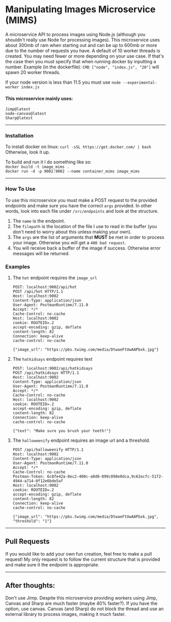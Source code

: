# Manipulating Images Microservice (MIMS)
A microservice API to process images using Node.js (although you shouldn't really use Node for processing images).
This microservice uses about 300mb of ram when starting out and can be up to 600mb or more due to the number of requests you have.
A default of 10 worker threads is created. You may need fewer or more depending on your use case. If that's the case then you must specify that when running
docker by inputting a number. Example (in the dockerfile): `CMD ["node", "index.js", "20"]` will spawn 20 worker threads.

If your node version is less than 11.5 you must use `node --experimental-worker index.js`

#### This microservice mainly uses:
`Jimp@latest` \
`node-canvas@latest` \
`Sharp@latest`

___

### Installation
To install docker on linux: `curl -sSL https://get.docker.com/ | bash`
Otherwise, look it up.

To build and run it I do something like so: \
`docker build -t image_mims .` \
`docker run -d -p 9002:9002 --name container_mims image_mims`

___

### How To Use
To use this microservice you must make a POST request to the provided endpoints and make sure you have
the correct `args` provided. In other words, look into each file under `/src/endpoints` and look at the structure.

1) The `name` is the endpoint.
2) The `filepath` is the location of the file I use to read in the buffer (you don't need to worry about this unless making your own).
3) The `args` are the list of arguments that **MUST** be met in order to process your image. Otherwise you will get a `400 bad request`.
4) You will receive back a buffer of the image if success. Otherwise error messages will be returned.

### Examples

1) The `hot` endpoint requires the `image_url`
    ```$xslt
    POST: localhost:9002/api/hot
    POST /api/hot HTTP/1.1
    Host: localhost:9002
    Content-Type: application/json
    User-Agent: PostmanRuntime/7.11.0
    Accept: */*
    Cache-Control: no-cache
    Host: localhost:9002
    cookie: ROUTEID=.2
    accept-encoding: gzip, deflate
    content-length: 82
    Connection: keep-alive
    cache-control: no-cache
    
    {"image_url": "https://pbs.twimg.com/media/DtwaeFtUwAAPbxk.jpg"}
    ```

2) The `hatkidsays` endpoint requires text
    ```$xslt
    POST: localhost:9002/api/hatkidsays
    POST /api/hatkidsays HTTP/1.1
    Host: localhost:9002
    Content-Type: application/json
    User-Agent: PostmanRuntime/7.11.0
    Accept: */*
    Cache-Control: no-cache
    Host: localhost:9002
    cookie: ROUTEID=.2
    accept-encoding: gzip, deflate
    content-length: 82
    Connection: keep-alive
    cache-control: no-cache
    
    {"text": "Make sure you brush your teeth!"}
    ```
3) The `halloweenify` endpoint requires an image url and a threshold.

    ```$xslt
    POST /api/halloweenify HTTP/1.1
    Host: localhost:9002
    Content-Type: application/json
    User-Agent: PostmanRuntime/7.11.0
    Accept: */*
    Cache-Control: no-cache
    Postman-Token: 6c8fe42a-8ec2-400c-a0d0-899c898e0dca,9c62ecfc-5172-4944-a714-0f12e6bde5af
    Host: localhost:9002
    cookie: ROUTEID=.2
    accept-encoding: gzip, deflate
    content-length: 82
    Connection: keep-alive
    cache-control: no-cache

    {"image_url": "https://pbs.twimg.com/media/DtwaeFtUwAAPbxk.jpg", "threshold": "1"}
    ```

___

## Pull Requests
If you would like to add your own fun creation, feel free to make a pull request!
My only request is to follow the current structure that is provided and make sure it the endpoint is appropriate.

___

## After thoughts: 
Don't use Jimp. Despite this microservice providing workers using Jimp, Canvas and Sharp are much faster (maybe 40% faster?).
If you have the option, use canvas. Canvas (and Sharp) do not block the thread and use an external library to process images, making it much faster.


